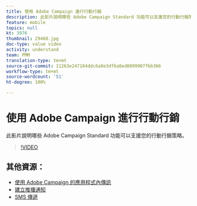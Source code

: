 ```yaml
---
title: 使用 Adobe Campaign 進行行動行銷
description: 此影片說明哪些 Adobe Campaign Standard 功能可以支援您的行動行銷策略。
feature: mobile
topics: null
kt: 3976
thumbnail: 29468.jpg
doc-type: value video
activity: understand
team: PMM
translation-type: tm+mt
source-git-commit: 11263e247184ddc6a8e3df6a8ed0899907fbb366
workflow-type: tm+mt
source-wordcount: '51'
ht-degree: 100%

---
```



# 使用 Adobe Campaign 進行行動行銷

此影片說明哪些 Adobe Campaign Standard 功能可以支援您的行動行銷策略。

>[!VIDEO](https://video.tv.adobe.com/v/29468?quality=12)

## 其他資源：

* [使用 Adobe Campaign 的應用程式內傳訊](/help/communication-channels/mobile/in-app/in-app-message-overview.md)
* [建立推播通知](/help/communication-channels/mobile/push-notifications/creating-a-push-notification.md)
* [SMS 傳遞](/help/communication-channels/mobile/sms/sms-delivery.md)
